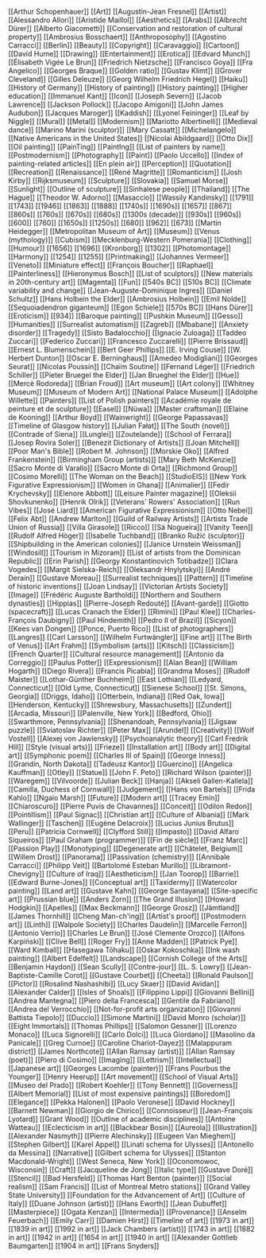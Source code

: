 [[Arthur Schopenhauer]]
[[Art]]
[[Augustin-Jean Fresnel]]
[[Artist]]
[[Alessandro Allori]]
[[Aristide Maillol]]
[[Aesthetics]]
[[Arabs]]
[[Albrecht Dürer]]
[[Alberto Giacometti]]
[[Conservation and restoration of cultural property]]
[[Ambrosius Bosschaert]]
[[Anthroposophy]]
[[Agostino Carracci]]
[[Berlin]]
[[Beauty]]
[[Copyright]]
[[Caravaggio]]
[[Cartoon]]
[[David Hume]]
[[Drawing]]
[[Entertainment]]
[[Erotica]]
[[Edvard Munch]]
[[Élisabeth Vigée Le Brun]]
[[Friedrich Nietzsche]]
[[Francisco Goya]]
[[Fra Angelico]]
[[Georges Braque]]
[[Golden ratio]]
[[Gustav Klimt]]
[[Grover Cleveland]]
[[Gilles Deleuze]]
[[Georg Wilhelm Friedrich Hegel]]
[[Haiku]]
[[History of Germany]]
[[History of painting]]
[[History painting]]
[[Higher education]]
[[Immanuel Kant]]
[[Icon]]
[[Joseph Severn]]
[[Jacob Lawrence]]
[[Jackson Pollock]]
[[Jacopo Amigoni]]
[[John James Audubon]]
[[Jacques Maroger]]
[[Kaddish]]
[[Lyonel Feininger]]
[[Leaf by Niggle]]
[[Mural]]
[[Metal]]
[[Modernism]]
[[Mariotto Albertinelli]]
[[Medieval dance]]
[[Marino Marini (sculptor)]]
[[Mary Cassatt]]
[[Michelangelo]]
[[Native Americans in the United States]]
[[Nicolai Abildgaard]]
[[Otto Dix]]
[[Oil painting]]
[[PainTing]]
[[PaintIng]]
[[List of painters by name]]
[[Postmodernism]]
[[Photography]]
[[Paint]]
[[Paolo Uccello]]
[[Index of painting-related articles]]
[[En plein air]]
[[Perception]]
[[Quotation]]
[[Recreation]]
[[Renaissance]]
[[René Magritte]]
[[Romanticism]]
[[Josh Kirby]]
[[Rijksmuseum]]
[[Sculpture]]
[[Slovakia]]
[[Samuel Morse]]
[[Sunlight]]
[[Outline of sculpture]]
[[Sinhalese people]]
[[Thailand]]
[[The Hague]]
[[Theodor W. Adorno]]
[[Masaccio]]
[[Wassily Kandinsky]]
[[1791]]
[[1743]]
[[1946]]
[[1863]]
[[1888]]
[[1740s]]
[[1690s]]
[[1657]]
[[867]]
[[860s]]
[[760s]]
[[670s]]
[[680s]]
[[1300s (decade)]]
[[930s]]
[[960s]]
[[600]]
[[760]]
[[1650s]]
[[1250s]]
[[680]]
[[962]]
[[673]]
[[Martin Heidegger]]
[[Metropolitan Museum of Art]]
[[Museum]]
[[Venus (mythology)]]
[[Cubism]]
[[Mecklenburg-Western Pomerania]]
[[Clothing]]
[[Humour]]
[[1656]]
[[1696]]
[[Kronborg]]
[[1302]]
[[Photomontage]]
[[Harmony]]
[[1254]]
[[1255]]
[[Printmaking]]
[[Johannes Vermeer]]
[[Veneto]]
[[Miniature effect]]
[[François Boucher]]
[[Raphael]]
[[Painterliness]]
[[Hieronymus Bosch]]
[[List of sculptors]]
[[New materials in 20th-century art]]
[[Magenta]]
[[Fun]]
[[540s BC]]
[[510s BC]]
[[Climate variability and change]]
[[Jean-Auguste-Dominique Ingres]]
[[Daniel Schultz]]
[[Hans Holbein the Elder]]
[[Ambrosius Holbein]]
[[Emil Nolde]]
[[Sequoiadendron giganteum]]
[[Egon Schiele]]
[[570s BC]]
[[Hans Dürer]]
[[Eroticism]]
[[934]]
[[Baroque painting]]
[[Pushkin Museum]]
[[Gesso]]
[[Humanities]]
[[Surrealist automatism]]
[[Zagreb]]
[[Mbabane]]
[[Anxiety disorder]]
[[Tragedy]]
[[Sisto Badalocchio]]
[[Ignacio Zuloaga]]
[[Taddeo Zuccari]]
[[Federico Zuccari]]
[[Francesco Zuccarelli]]
[[Pierre Brissaud]]
[[Ernest L. Blumenschein]]
[[Bert Geer Phillips]]
[[E. Irving Couse]]
[[W. Herbert Dunton]]
[[Oscar E. Berninghaus]]
[[Amedeo Modigliani]]
[[Georges Seurat]]
[[Nicolas Poussin]]
[[Chaïm Soutine]]
[[Fernand Léger]]
[[Friedrich Schiller]]
[[Pieter Bruegel the Elder]]
[[Jan Brueghel the Elder]]
[[Hue]]
[[Mercè Rodoreda]]
[[Brian Froud]]
[[Art museum]]
[[Art colony]]
[[Whitney Museum]]
[[Museum of Modern Art]]
[[National Palace Museum]]
[[Adolphe Willette]]
[[Painters]]
[[List of Polish painters]]
[[Académie royale de peinture et de sculpture]]
[[Easel]]
[[Nüwa]]
[[Master craftsman]]
[[Elaine de Kooning]]
[[Arthur Boyd]]
[[Wainwright]]
[[George Papassavas]]
[[Timeline of Glasgow history]]
[[Julian Fałat]]
[[The South (novel)]]
[[Contrade of Siena]]
[[Lunglei]]
[[Zoutelande]]
[[School of Ferrara]]
[[Josep Rovira Soler]]
[[Benezit Dictionary of Artists]]
[[Joan Mitchell]]
[[Poor Man's Bible]]
[[Robert M. Johnson]]
[[Morskie Oko]]
[[Alfred Frankenstein]]
[[Birmingham Group (artists)]]
[[Mary Beth McKenzie]]
[[Sacro Monte di Varallo]]
[[Sacro Monte di Orta]]
[[Richmond Group]]
[[Cosimo Morelli]]
[[The Woman on the Beach]]
[[StudioEIS]]
[[New York Figurative Expressionism]]
[[Women in Ghana]]
[[Animalier]]
[[Fedir Krychevsky]]
[[Elenore Abbott]]
[[Leisure Painter magazine]]
[[Oleksii Shovkunenko]]
[[Henrik Olrik]]
[[Veterans' Rowers' Association]]
[[Run Vibes]]
[[José Liard]]
[[American Figurative Expressionism]]
[[Otto Nebel]]
[[Felix Abt]]
[[Andrew Marlton]]
[[Guild of Railway Artists]]
[[Artists Trade Union of Russia]]
[[Villa Girasole]]
[[Ricco]]
[[Sá Nogueira]]
[[Vanity Teen]]
[[Rudolf Alfred Höger]]
[[Isabelle Tuchband]]
[[Branko Ružić (sculptor)]]
[[Shipbuilding in the American colonies]]
[[Janice Urnstein Weissman]]
[[Windosill]]
[[Tourism in Mizoram]]
[[List of artists from the Dominican Republic]]
[[Erin Parish]]
[[Georgy Konstantinovich Totibadze]]
[[Clara Vogedes]]
[[Margit Sielska-Reich]]
[[Oleksandr Hnylytskyi]]
[[André Derain]]
[[Gustave Moreau]]
[[Surrealist techniques]]
[[Pattern]]
[[Timeline of historic inventions]]
[[Joan Lindsay]]
[[Victorian Artists Society]]
[[Image]]
[[Frédéric Auguste Bartholdi]]
[[Northern and Southern dynasties]]
[[Hippias]]
[[Pierre-Joseph Redouté]]
[[Avant-garde]]
[[Giotto (spacecraft)]]
[[Lucas Cranach the Elder]]
[[Rimini]]
[[Paul Klee]]
[[Charles-François Daubigny]]
[[Paul Hindemith]]
[[Pedro II of Brazil]]
[[Sicyon]]
[[Kees van Dongen]]
[[Ponce, Puerto Rico]]
[[List of photographers]]
[[Langres]]
[[Carl Larsson]]
[[Wilhelm Furtwängler]]
[[Fine art]]
[[The Birth of Venus]]
[[Art Frahm]]
[[Symbolism (arts)]]
[[Kitsch]]
[[Classicism]]
[[French Quarter]]
[[Cultural resource management]]
[[Antonio da Correggio]]
[[Paulus Potter]]
[[Expressionism]]
[[Alan Bean]]
[[William Hogarth]]
[[Diego Rivera]]
[[Francis Picabia]]
[[Grandma Moses]]
[[Rudolf Maister]]
[[Lothar-Günther Buchheim]]
[[East Lothian]]
[[Ledyard, Connecticut]]
[[Old Lyme, Connecticut]]
[[Sienese School]]
[[St. Simons, Georgia]]
[[Driggs, Idaho]]
[[Otterbein, Indiana]]
[[Red Oak, Iowa]]
[[Henderson, Kentucky]]
[[Shrewsbury, Massachusetts]]
[[Zundert]]
[[Arcadia, Missouri]]
[[Palenville, New York]]
[[Bedford, Ohio]]
[[Swarthmore, Pennsylvania]]
[[Shenandoah, Pennsylvania]]
[[Jigsaw puzzle]]
[[Sviatoslav Richter]]
[[Peter Max]]
[[Arundel]]
[[Creativity]]
[[Wolf Vostell]]
[[Alexej von Jawlensky]]
[[Psychoanalytic theory]]
[[Carl Fredrik Hill]]
[[Style (visual arts)]]
[[Frieze]]
[[Installation art]]
[[Body art]]
[[Digital art]]
[[Symphonic poem]]
[[Charles III of Spain]]
[[George Inness]]
[[Grandin, North Dakota]]
[[Tadeusz Kantor]]
[[Guercino]]
[[Angelica Kauffman]]
[[Otley]]
[[Statue]]
[[John F. Peto]]
[[Richard Wilson (painter)]]
[[Waregem]]
[[Vilvoorde]]
[[Julian Beck]]
[[Hanja]]
[[Akseli Gallen-Kallela]]
[[Camilla, Duchess of Cornwall]]
[[Judgement]]
[[Hans von Bartels]]
[[Frida Kahlo]]
[[Ngaio Marsh]]
[[Future]]
[[Modern art]]
[[Tracey Emin]]
[[Chiaroscuro]]
[[Pierre Puvis de Chavannes]]
[[Conceit]]
[[Odilon Redon]]
[[Pointillism]]
[[Paul Signac]]
[[Christian art]]
[[Culture of Albania]]
[[Mark Wallinger]]
[[Taschen]]
[[Eugène Delacroix]]
[[Lucius Junius Brutus]]
[[Peru]]
[[Patricia Cornwell]]
[[Clyfford Still]]
[[Impasto]]
[[David Alfaro Siqueiros]]
[[Paul Graham (programmer)]]
[[Fin de siècle]]
[[Franz Marc]]
[[Passion Play]]
[[Monotyping]]
[[Degenerate art]]
[[Châtelet, Belgium]]
[[Willem Drost]]
[[Panorama]]
[[Passivation (chemistry)]]
[[Annibale Carracci]]
[[Philipp Veit]]
[[Bartolomé Esteban Murillo]]
[[Libramont-Chevigny]]
[[Culture of Iraq]]
[[Aestheticism]]
[[Jan Toorop]]
[[Barrie]]
[[Edward Burne-Jones]]
[[Conceptual art]]
[[Taxidermy]]
[[Watercolor painting]]
[[Land art]]
[[Gustave Kahn]]
[[George Santayana]]
[[Site-specific art]]
[[Prussian blue]]
[[Anders Zorn]]
[[The Grand Illusion]]
[[Howard Hodgkin]]
[[Apelles]]
[[Max Beckmann]]
[[George Grosz]]
[[Jämtland]]
[[James Thornhill]]
[[Cheng Man-ch'ing]]
[[Artist's proof]]
[[Postmodern art]]
[[Linth]]
[[Walpole Society]]
[[Charles Daudelin]]
[[Marcelle Ferron]]
[[Antonio Verrio]]
[[Charles Le Brun]]
[[José Clemente Orozco]]
[[Alfons Karpiński]]
[[Clive Bell]]
[[Roger Fry]]
[[Anne Madden]]
[[Patrick Pye]]
[[Ward Kimball]]
[[Hasegawa Tōhaku]]
[[Oskar Kokoschka]]
[[Ink wash painting]]
[[Albert Edelfelt]]
[[Landscape]]
[[Cornish College of the Arts]]
[[Benjamin Haydon]]
[[Sean Scully]]
[[Contre-jour]]
[[L. S. Lowry]]
[[Jean-Baptiste-Camille Corot]]
[[Gustave Courbet]]
[[Cheeta]]
[[Ronald Paulson]]
[[Pictor]]
[[Rosalind Nashashibi]]
[[Lucy Skaer]]
[[David Avidan]]
[[Alexander Calder]]
[[Isles of Shoals]]
[[Filippino Lippi]]
[[Giovanni Bellini]]
[[Andrea Mantegna]]
[[Piero della Francesca]]
[[Gentile da Fabriano]]
[[Andrea del Verrocchio]]
[[Not-for-profit arts organization]]
[[Giovanni Battista Tiepolo]]
[[Duccio]]
[[Simone Martini]]
[[David Monro (scholar)]]
[[Eight Immortals]]
[[Thomas Phillips]]
[[Salomon Gessner]]
[[Lorenzo Monaco]]
[[Luca Signorelli]]
[[Carlo Dolci]]
[[Luca Giordano]]
[[Masolino da Panicale]]
[[Greg Curnoe]]
[[Caroline Chariot-Dayez]]
[[Malappuram district]]
[[James Northcote]]
[[Allan Ramsay (artist)]]
[[Allan Ramsay (poet)]]
[[Piero di Cosimo]]
[[Imaging]]
[[Lettrism]]
[[Intellectual]]
[[Japanese art]]
[[Georges Lacombe (painter)]]
[[Frans Pourbus the Younger]]
[[Henry Heerup]]
[[Art movement]]
[[School of Visual Arts]]
[[Museo del Prado]]
[[Robert Koehler]]
[[Tony Bennett]]
[[Governess]]
[[Albert Memorial]]
[[List of most expensive paintings]]
[[Boredom]]
[[Elegance]]
[[Pekka Halonen]]
[[Paolo Veronese]]
[[David Hockney]]
[[Barnett Newman]]
[[Giorgio de Chirico]]
[[Connoisseur]]
[[Jean-François Lyotard]]
[[Grant Wood]]
[[Outline of academic disciplines]]
[[Antoine Watteau]]
[[Eclecticism in art]]
[[Blackbear Bosin]]
[[Aureola]]
[[Illustration]]
[[Alexander Nasmyth]]
[[Pierre Alechinsky]]
[[Eugeen Van Mieghem]]
[[Stephen Gilbert]]
[[Karel Appel]]
[[Linati schema for Ulysses]]
[[Antonello da Messina]]
[[Narrative]]
[[Gilbert schema for Ulysses]]
[[Stanton Macdonald-Wright]]
[[West Seneca, New York]]
[[Oconomowoc, Wisconsin]]
[[Craft]]
[[Jacqueline de Jong]]
[[Italic type]]
[[Gustave Doré]]
[[Stencil]]
[[Bad Hersfeld]]
[[Thomas Hart Benton (painter)]]
[[Social realism]]
[[Sam Francis]]
[[List of Montreal Metro stations]]
[[Grand Valley State University]]
[[Foundation for the Advancement of Art]]
[[Culture of Italy]]
[[Duane Johnson (artist)]]
[[Hans Eworth]]
[[Jean Dubuffet]]
[[Masterpiece]]
[[Ogata Kenzan]]
[[Intermedia]]
[[Provenance]]
[[Anselm Feuerbach]]
[[Emily Carr]]
[[Damien Hirst]]
[[Timeline of art]]
[[1973 in art]]
[[1839 in art]]
[[1992 in art]]
[[Jack Chambers (artist)]]
[[1743 in art]]
[[1882 in art]]
[[1942 in art]]
[[1654 in art]]
[[1940 in art]]
[[Alexander Gottlieb Baumgarten]]
[[1904 in art]]
[[Frans Snyders]]
